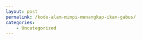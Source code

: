 ```yaml
---
layout: post
permalink: /kode-alam-mimpi-menangkap-ikan-gabus/
categories:
    - Uncategorized
---
```


